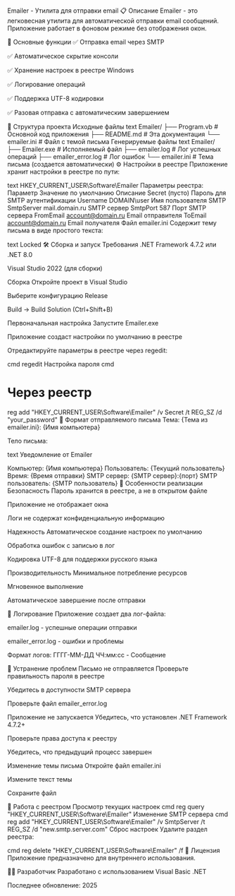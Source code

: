 ﻿Emailer - Утилита для отправки email
📋 Описание
Emailer - это легковесная утилита для автоматической отправки email сообщений. Приложение работает в фоновом режиме без отображения окон.

🚀 Основные функции
✅ Отправка email через SMTP

✅ Автоматическое скрытие консоли

✅ Хранение настроек в реестре Windows 

✅ Логирование операций

✅ Поддержка UTF-8 кодировки

✅ Разовая отправка с автоматическим завершением

📁 Структура проекта
Исходные файлы
text
Emailer/
├── Program.vb              # Основной код приложения
├── README.md               # Эта документация
└── emailer.ini            # Файл с темой письма
Генерируемые файлы
text
Emailer/
├── Emailer.exe            # Исполняемый файл
├── emailer.log           # Лог успешных операций
├── emailer_error.log     # Лог ошибок
└── emailer.ini           # Тема письма (создается автоматически)
⚙️ Настройки в реестре
Приложение хранит настройки в реестре по пути:

text
HKEY_CURRENT_USER\Software\Emailer
Параметры реестра:
Параметр	Значение по умолчанию	Описание
Secret	(пусто)	Пароль для SMTP аутентификации
Username	DOMAIN\user	Имя пользователя SMTP
SmtpServer	mail.domain.ru	SMTP сервер
SmtpPort	587	Порт SMTP сервера
FromEmail	account@domain.ru	Email отправителя
ToEmail	account@domain.ru	Email получателя
Файл emailer.ini
Содержит тему письма в виде простого текста:

text
Locked
🛠️ Сборка и запуск
Требования
.NET Framework 4.7.2 или .NET 8.0

Visual Studio 2022 (для сборки)

Сборка
Откройте проект в Visual Studio

Выберите конфигурацию Release

Build → Build Solution (Ctrl+Shift+B)

Первоначальная настройка
Запустите Emailer.exe

Приложение создаст настройки по умолчанию в реестре

Отредактируйте параметры в реестре через regedit:

cmd
regedit
Настройка пароля
cmd
# Через реестр
reg add "HKEY_CURRENT_USER\Software\Emailer" /v Secret /t REG_SZ /d "your_password"
📧 Формат отправляемого письма
Тема: {Тема из emailer.ini}: {Имя компьютера}

Тело письма:

text
Уведомление от Emailer

Компьютер: {Имя компьютера}
Пользователь: {Текущий пользователь}
Время: {Время отправки}
SMTP сервер: {SMTP сервер}:{порт}
SMTP пользователь: {SMTP пользователь}
🔧 Особенности реализации
Безопасность
Пароль хранится в реестре, а не в открытом файле

Приложение не отображает окна

Логи не содержат конфиденциальную информацию

Надежность
Автоматическое создание настроек по умолчанию

Обработка ошибок с записью в лог

Кодировка UTF-8 для поддержки русского языка

Производительность
Минимальное потребление ресурсов

Мгновенное выполнение

Автоматическое завершение после отправки

📝 Логирование
Приложение создает два лог-файла:

emailer.log - успешные операции отправки

emailer_error.log - ошибки и проблемы

Формат логов: ГГГГ-ММ-ДД ЧЧ:мм:сс - Сообщение

🐛 Устранение проблем
Письмо не отправляется
Проверьте правильность пароля в реестре

Убедитесь в доступности SMTP сервера

Проверьте файл emailer_error.log

Приложение не запускается
Убедитесь, что установлен .NET Framework 4.7.2+

Проверьте права доступа к реестру

Убедитесь, что предыдущий процесс завершен

Изменение темы письма
Откройте файл emailer.ini

Измените текст темы

Сохраните файл

🔄 Работа с реестром
Просмотр текущих настроек
cmd
reg query "HKEY_CURRENT_USER\Software\Emailer"
Изменение SMTP сервера
cmd
reg add "HKEY_CURRENT_USER\Software\Emailer" /v SmtpServer /t REG_SZ /d "new.smtp.server.com"
Сброс настроек
Удалите раздел реестра:

cmd
reg delete "HKEY_CURRENT_USER\Software\Emailer" /f
📄 Лицензия
Приложение предназначено для внутреннего использования.

👨‍💻 Разработчик
Разработано с использованием Visual Basic .NET

Последнее обновление: 2025